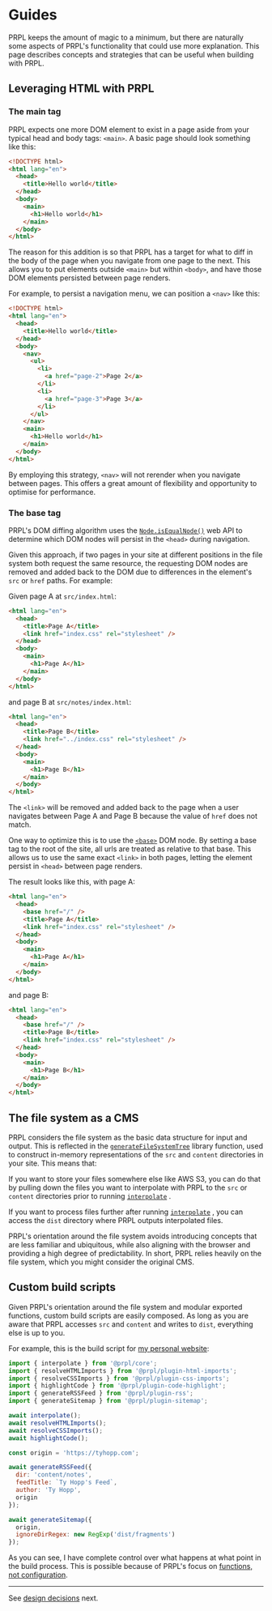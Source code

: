 <!--
title: Guides
slug: /guides
order: 05
-->

# Guides

PRPL keeps the amount of magic to a minimum, but there are naturally some aspects of PRPL's 
functionality that could use more explanation. This page describes concepts and strategies that can be useful when 
building with PRPL.

## Leveraging HTML with PRPL

### The main tag

PRPL expects one more DOM element to exist in a page aside from your typical head and body tags: `<main>`. A basic page should look something like this:

```html
<!DOCTYPE html>
<html lang="en">
  <head>
    <title>Hello world</title>
  </head>
  <body>
    <main>
      <h1>Hello world</h1>
    </main>
  </body>
</html>
```

The reason for this addition is so that PRPL has a target for what to diff in the body of the page when you navigate 
from one page to the next. This allows you to put elements outside `<main>` but within `<body>`, and have those DOM 
elements persisted between page renders.

For example, to persist a navigation menu, we can position a `<nav>` like this:

```html
<!DOCTYPE html>
<html lang="en">
  <head>
    <title>Hello world</title>
  </head>
  <body>
    <nav>
      <ul>
        <li>
          <a href="page-2">Page 2</a>
        </li>
        <li>
          <a href="page-3">Page 3</a>
        </li>
      </ul>
    </nav>
    <main>
      <h1>Hello world</h1>
    </main>
  </body>
</html>
```

By employing this strategy, `<nav>` will not rerender when you navigate between pages. This offers a great amount of 
flexibility and opportunity to optimise for performance.

### The base tag

PRPL's DOM diffing algorithm uses the [`Node.isEqualNode()`](https://developer.mozilla.org/en-US/docs/Web/API/Node/isEqualNode)
web API to determine which DOM nodes will persist in the `<head>` during navigation.

Given this approach, if two pages in your site at different positions in the file system both request the same 
resource, the requesting DOM nodes are removed and added back to the DOM due to differences in 
the element's `src` or `href` paths. For example:

Given page A at `src/index.html`:

```html
<html lang="en">
  <head>
    <title>Page A</title>
    <link href="index.css" rel="stylesheet" />
  </head>
  <body>
    <main>
      <h1>Page A</h1>
    </main>
  </body>
</html>
```

and page B at `src/notes/index.html`:

```html
<html lang="en">
  <head>
    <title>Page B</title>
    <link href="../index.css" rel="stylesheet" />
  </head>
  <body>
    <main>
      <h1>Page B</h1>
    </main>
  </body>
</html>
```

The `<link>` will be removed and added back to the page when a user navigates between Page A and Page B because the 
value of `href` does not match.

One way to optimize this is to use the [`<base>`](https://developer.mozilla.org/en-US/docs/Web/HTML/Element/base) 
DOM node. By setting a base tag to the root of the site, all urls are treated as relative to that base. This allows 
us to use the same exact `<link>` in both pages, letting the element persist in `<head>` between page renders.

The result looks like this, with page A:

```html
<html lang="en">
  <head>
    <base href="/" />
    <title>Page A</title>
    <link href="index.css" rel="stylesheet" />
  </head>
  <body>
    <main>
      <h1>Page A</h1>
    </main>
  </body>
</html>
```

and page B:

```html
<html lang="en">
  <head>
    <base href="/" />
    <title>Page B</title>
    <link href="index.css" rel="stylesheet" />
  </head>
  <body>
    <main>
      <h1>Page B</h1>
    </main>
  </body>
</html>
```

## The file system as a CMS

PRPL considers the file system as the basic data structure for input and output. This is reflected in the 
[`generateFileSystemTree`](https://github.com/tyhopp/prpl/blob/master/packages/core/src/lib/generate-fs-tree.ts) 
library function, used to construct in-memory representations of the `src` and `content` directories in your 
site. This means that:

If you want to store your files somewhere else like AWS S3, you can do that by pulling down the files you want 
to interpolate with PRPL to the `src` or `content` directories prior to running [`interpolate`](https://github.com/tyhopp/prpl/blob/master/packages/core/src/interpolate/interpolate.ts)
.

If you want to process files further after running [`interpolate`](https://github.com/tyhopp/prpl/blob/master/packages/core/src/interpolate/interpolate.ts)
, you can access the `dist` directory where PRPL outputs interpolated files.

PRPL's orientation around the file system avoids introducing concepts that are less familiar and ubiquitous, while 
also aligning with the browser and providing a high degree of predictability. In short, PRPL relies heavily on the 
file system, which you might consider the original CMS.

## Custom build scripts

Given PRPL's orientation around the file system and modular exported functions, custom build scripts are easily 
composed. As long as you are aware that PRPL accesses `src` and `content` and writes to `dist`, everything else is up to you. 

For example, this is the build script for [my personal website](https://tyhopp.com):

```javascript
import { interpolate } from '@prpl/core';
import { resolveHTMLImports } from '@prpl/plugin-html-imports';
import { resolveCSSImports } from '@prpl/plugin-css-imports';
import { highlightCode } from '@prpl/plugin-code-highlight';
import { generateRSSFeed } from '@prpl/plugin-rss';
import { generateSitemap } from '@prpl/plugin-sitemap';

await interpolate();
await resolveHTMLImports();
await resolveCSSImports();
await highlightCode();

const origin = 'https://tyhopp.com';

await generateRSSFeed({
  dir: 'content/notes',
  feedTitle: `Ty Hopp's Feed`,
  author: 'Ty Hopp',
  origin
});

await generateSitemap({
  origin,
  ignoreDirRegex: new RegExp('dist/fragments')
});
```

As you can see, I have complete control over what happens at what point in the build process. This is possible 
because of PRPL's focus on [functions, not configuration](/design-decisions#functions-not-configuration).

---

See [design decisions](/design-decisions) next.